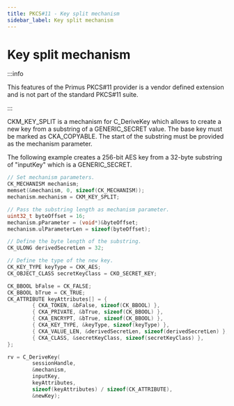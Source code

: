 ```yaml
---
title: PKCS#11 - Key split mechanism
sidebar_label: Key split mechanism
---
```


# Key split mechanism

:::info

This features of the Primus PKCS#11 provider is a vendor defined
extension and is not part of the standard PKCS#11 suite.

:::

CKM\_KEY\_SPLIT is a mechanism for C\_DeriveKey which allows to create
a new key from a substring of a GENERIC\_SECRET value. The base key
must be marked as CKA\_COPYABLE. The start of the substring must be
provided as the mechanism parameter.

The following example creates a 256-bit AES key from a 32-byte substring
of "inputKey" which is a GENERIC_SECRET.

```C
// Set mechanism parameters.
CK_MECHANISM mechanism;
memset(&mechanism, 0, sizeof(CK_MECHANISM));
mechanism.mechanism = CKM_KEY_SPLIT;

// Pass the substring length as mechanism parameter.
uint32_t byteOffset = 16;
mechanism.pParameter = (void*)&byteOffset;
mechanism.ulParameterLen = sizeof(byteOffset);

// Define the byte length of the substring.
CK_ULONG derivedSecretLen = 32;

// Define the type of the new key.
CK_KEY_TYPE keyType = CKK_AES;
CK_OBJECT_CLASS secretKeyClass = CKO_SECRET_KEY;

CK_BBOOL bFalse = CK_FALSE;
CK_BBOOL bTrue = CK_TRUE;
CK_ATTRIBUTE keyAttributes[] = {
        { CKA_TOKEN, &bFalse, sizeof(CK_BBOOL) },
        { CKA_PRIVATE, &bTrue, sizeof(CK_BBOOL) },
        { CKA_ENCRYPT, &bTrue, sizeof(CK_BBOOL) },
        { CKA_KEY_TYPE, &keyType, sizeof(keyType) },
        { CKA_VALUE_LEN, &derivedSecretLen, sizeof(derivedSecretLen) },
        { CKA_CLASS, &secretKeyClass, sizeof(secretKeyClass) },
};

rv = C_DeriveKey(
        sessionHandle,
        &mechanism,
        inputKey,
        keyAttributes,
        sizeof(keyAttributes) / sizeof(CK_ATTRIBUTE),
        &newKey);
```
